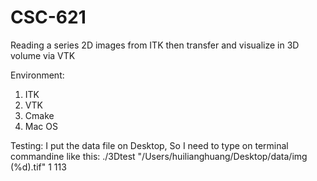# CSC-621
Reading a series 2D images from ITK then transfer and visualize in 3D volume via VTK 

Environment:
1. ITK
2. VTK
3. Cmake
4. Mac OS

Testing:
    I put the data file on Desktop, So I need to type on terminal commandine like this:
    ./3Dtest "/Users/huilianghuang/Desktop/data/img (%d).tif" 1 113
